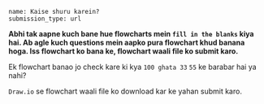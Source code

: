 ```ngMeta
name: Kaise shuru karein?
submission_type: url
```

**Abhi tak aapne kuch bane hue flowcharts mein `fill in the blanks` kiya hai. Ab agle kuch questions mein aapko pura flowchart khud banana hoga. Iss flowchart ko bana ke, flowchart waali file ko submit karo.**

Ek flowchart banao jo check kare ki kya `100 ghata 33` `55` ke barabar hai ya nahi?

`Draw.io` se flowchart waali file ko download kar ke yahan submit karo.
